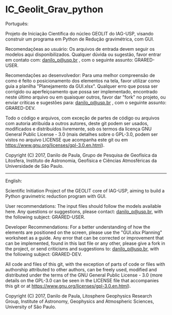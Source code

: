 # IC_Geolit_Grav_python

Português:

Projeto de Iniciação Científica do núcleo GEOLIT do IAG-USP, visando construir um programa em Python de Redução gravimétrica, com GUI.

Recomendaçõeas ao usuário:
Os arquivos de entrada devem seguir os modelos aqui disponibilizados. Qualquer dúvida ou sugestão, favor entrar em contato com: danilo_p@usp.br , com o seguinte assunto: GRARED-USER.

Recomendações ao desenvolvedor:
Para uma melhor compreensão de como é feito o posicionamento dos elementos na tela, favor utilizar como guia a planilha "Planejamento da GUI.xlsx". Qualquer erro que possa ser corrigido ou aperfeiçoamento que possa ser implementado, encontrado neste último arquivo ou em quaisquer outros, favor dar "fork" no projeto, ou enviar críticas e sugestões para: danilo_p@usp.br , com o seguinte assunto: GRARED-DEV.

Todo o código e arquivos, com exceção de partes de código ou arquivos com autoria atribuída a outros autores, deste git podem ser usados, modificados e distribuídos livremente, sob os termos da licença GNU General Public License - 3.0 (mais detalhes sobre o GPL-3.0, podem ser vistos no arquivo LICENSE que acompanha este git ou em https://www.gnu.org/licenses/gpl-3.0.en.html).

Copyright (C) 2017, Danilo de Paula, Grupo de Pesquisa de Geofísica da Litosfera, Instituto de Astronomia, Geofísica e Ciências Atmosféricas da Universidade de São Paulo.

-------------------------------------------------------------------------------------------------------------------------------------- 

English:

Scientific Initiation Project of the GEOLIT core of IAG-USP, aiming to build a Python gravimetric reduction program with GUI.

User recommendations:
The input files should follow the models available here. Any questions or suggestions, please contact: danilo_p@usp.br, with the following subject: GRARED-USER.

Developer Recommendations:
For a better understanding of how the elements are positioned on the screen, please use the "GUI.xlsx Planning" worksheet as a guide. Any error that can be corrected or improvement that can be implemented, found in this last file or any other, please give a fork in the project, or send criticisms and suggestions to: danilo_p@usp.br, with the following subject: GRARED-DEV.

All code and files of this git, with the exception of parts of code or files with authorship attributed to other authors, can be freely used, modified and distributed under the terms of the GNU General Public License - 3.0 (more details on the GPL-3.0 can be seen in the LICENSE file that accompanies this git or at https://www.gnu.org/licenses/gpl-3.0.en.html).

Copyright (C) 2017, Danilo de Paula, Litosphere Geophysics Research Group, Institute of Astronomy, Geophysics and Atmospheric Sciences, University of São Paulo.
